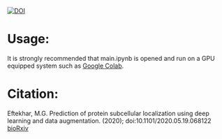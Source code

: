 [![DOI](https://zenodo.org/badge/DOI/10.5281/zenodo.3894916.svg)](https://doi.org/10.5281/zenodo.3894916)


# Usage:
It is strongly recommended that main.ipynb is opened and run on a GPU equipped system such as [Google Colab](https://colab.research.google.com/).

# Citation:
Eftekhar, M.G. Prediction of protein subcellular localization using deep learning and data augmentation. (2020); doi:10.1101/2020.05.19.068122 [bioRxiv](https://www.biorxiv.org/content/10.1101/2020.05.19.068122v3)
